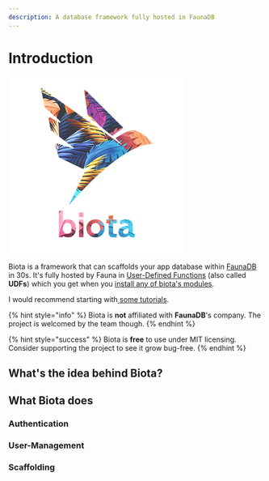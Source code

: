 ```yaml
---
description: A database framework fully hosted in FaunaDB
---
```


# Introduction



![biota&apos;s logo](.gitbook/assets/logo_and_name.png)

Biota is a framework that can scaffolds your app database within [FaunaDB ](https://fauna.com/)in 30s. It's fully hosted by Fauna in [User-Defined Functions](https://docs.fauna.com/fauna/current/api/fql/functions) \(also called **UDFs**\) which you get when you [install any of biota's modules](quickstart-guides/host-biota-in-fauna.md).

I would recommend starting with[ some tutorials](quickstart-guides/tutorials/).

{% hint style="info" %}
Biota is **not** affiliated with **FaunaDB**'s company. The project is welcomed by the team though.
{% endhint %}

{% hint style="success" %}
Biota is **free** to use under MIT licensing.  
Consider supporting the project to see it grow bug-free.
{% endhint %}

## What's the idea behind Biota?



## What Biota does



### Authentication

### User-Management

### Scaffolding

